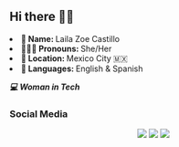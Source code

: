 ## Hi there 🫶🏻

<li><b>👤 Name:  </b> Laila Zoe Castillo </li>
<li><b>👩🏻‍🦰 Pronouns: </b>  She/Her </li>
<li><b>📍 Location:  </b> Mexico City 🇲🇽 </li>
<li><b>👄 Languages: </b>  English & Spanish </li>
	
</ul>

  <p align="left"><i><b>
  💻 Woman in Tech<br>
  </i></b></p>

<h3> Social Media </h3>
</div>

<div align="center">
  <a href="https://www.instagram.com/_lazitorosita_/" target="_blank"><img src="https://img.shields.io/badge/-Instagram-%23E4405F?style=for-the-badge&logo=instagram&logoColor=white" target="_blank"></a>
  <a href="https://www.linkedin.com/in/laila-zoe-castillo-rangel-a3aa01295/ target="_blank"><img src="https://img.shields.io/badge/-LinkedIn-%230077B5?style=for-the-badge&logo=linkedin&logoColor=white" target="_blank"></a> 
  <a href="mailto:lailazoe367@gmail.com"><img src="https://img.shields.io/badge/-Gmail-%23333?style=for-the-badge&logo=gmail&logoColor=white&color=red" target="_blank"></a>
</div>
<!--
**LazitoBesito/LazitoBesito** is a ✨ _special_ ✨ repository because its `README.md` (this file) appears on your GitHub profile.

Here are some ideas to get you started:

- 🔭 I’m currently working on ...
- 🌱 I’m currently learning ...
- 👯 I’m looking to collaborate on ...
- 🤔 I’m looking for help with ...
- 💬 Ask me about ...
- 📫 How to reach me: ...
- 😄 Pronouns: ...
- ⚡ Fun fact: ...
-->

